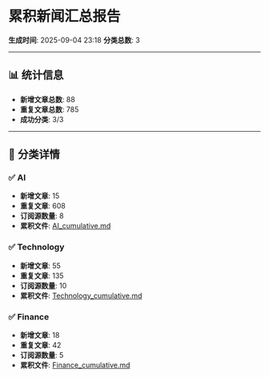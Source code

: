 # 累积新闻汇总报告

**生成时间**: 2025-09-04 23:18
**分类总数**: 3

---

## 📊 统计信息

- **新增文章总数**: 88
- **重复文章总数**: 785
- **成功分类**: 3/3

---

## 📂 分类详情

### ✅ AI
- **新增文章**: 15
- **重复文章**: 608
- **订阅源数量**: 8
- **累积文件**: [AI_cumulative.md](./AI_cumulative.md)

### ✅ Technology
- **新增文章**: 55
- **重复文章**: 135
- **订阅源数量**: 10
- **累积文件**: [Technology_cumulative.md](./Technology_cumulative.md)

### ✅ Finance
- **新增文章**: 18
- **重复文章**: 42
- **订阅源数量**: 5
- **累积文件**: [Finance_cumulative.md](./Finance_cumulative.md)
